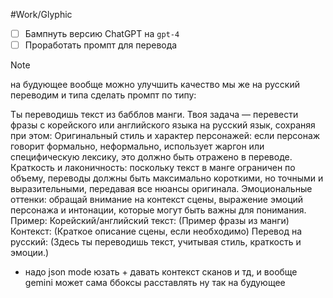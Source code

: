 #Work/Glyphic
- [ ] Бампнуть версию ChatGPT на `gpt-4`
- [ ] Проработать промпт для перевода

> [!note]
> на будующее вообще можно улучшить качество мы же на русский переводим и типа сделать промпт по типу:
> 
> Ты переводишь текст из бабблов манги. Твоя задача — перевести фразы с корейского или английского языка на русский язык, сохраняя при этом:
> Оригинальный стиль и характер персонажей: если персонаж говорит формально, неформально, использует жаргон или специфическую лексику, это должно быть отражено в переводе.
> Краткость и лаконичность: поскольку текст в манге ограничен по объему, переводы должны быть максимально короткими, но точными и выразительными, передавая все нюансы оригинала.
> Эмоциональные оттенки: обращай внимание на контекст сцены, выражение эмоций персонажа и интонации, которые могут быть важны для понимания.
> Пример:
> Корейский/английский текст: (Пример фразы из манги) Контекст: (Краткое описание сцены, если необходимо) Перевод на русский: (Здесь ты переводишь текст, учитывая стиль, краткость и эмоции.)

- надо json mode юзать + давать контекст сканов и тд, и вообще gemini может сама ббоксы расставлять ну так на будующее